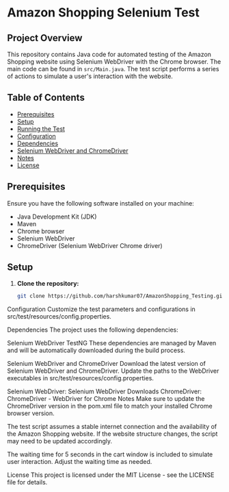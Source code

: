 # Amazon Shopping Selenium Test

## Project Overview

This repository contains Java code for automated testing of the Amazon Shopping website using Selenium WebDriver with the Chrome browser. The main code can be found in `src/Main.java`. The test script performs a series of actions to simulate a user's interaction with the website.

## Table of Contents

- [Prerequisites](#prerequisites)
- [Setup](#setup)
- [Running the Test](#running-the-test)
- [Configuration](#configuration)
- [Dependencies](#dependencies)
- [Selenium WebDriver and ChromeDriver](#selenium-webdriver-and-chromedriver)
- [Notes](#notes)
- [License](#license)

## Prerequisites

Ensure you have the following software installed on your machine:

- Java Development Kit (JDK)
- Maven
- Chrome browser
- Selenium WebDriver
- ChromeDriver (Selenium WebDriver Chrome driver)

## Setup

1. **Clone the repository:**

   ```bash
   git clone https://github.com/harshkumar07/AmazonShopping_Testing.git
Configuration
Customize the test parameters and configurations in src/test/resources/config.properties.

Dependencies
The project uses the following dependencies:

Selenium WebDriver
TestNG
These dependencies are managed by Maven and will be automatically downloaded during the build process.

Selenium WebDriver and ChromeDriver
Download the latest version of Selenium WebDriver and ChromeDriver. Update the paths to the WebDriver executables in src/test/resources/config.properties.

Selenium WebDriver: Selenium WebDriver Downloads
ChromeDriver: ChromeDriver - WebDriver for Chrome
Notes
Make sure to update the ChromeDriver version in the pom.xml file to match your installed Chrome browser version.

The test script assumes a stable internet connection and the availability of the Amazon Shopping website. If the website structure changes, the script may need to be updated accordingly.

The waiting time for 5 seconds in the cart window is included to simulate user interaction. Adjust the waiting time as needed.

License
This project is licensed under the MIT License - see the LICENSE file for details.
